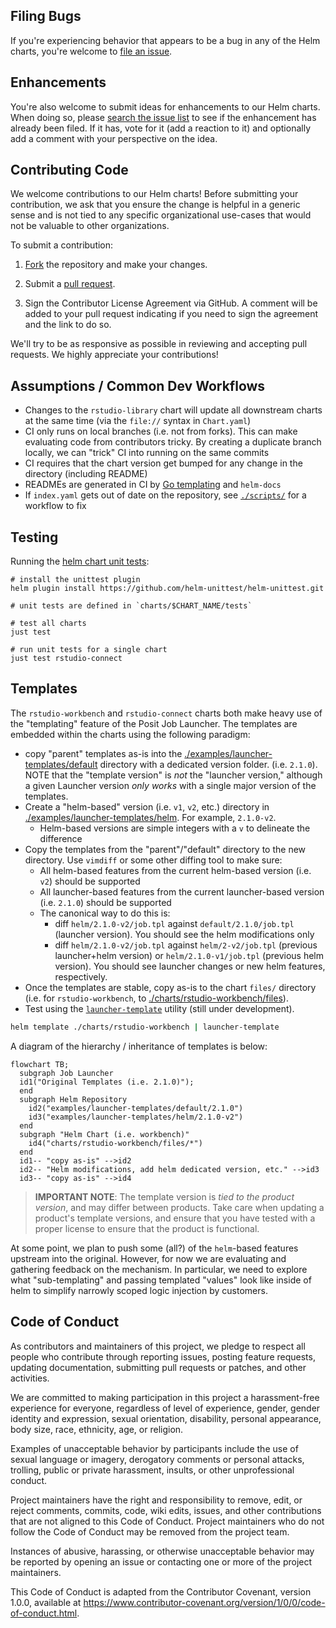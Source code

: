 ## Filing Bugs

If you're experiencing behavior that appears to be a bug in any of the Helm charts, you're welcome to [file an issue](https://github.com/rstudio/helm/issues/new). 

## Enhancements

You're also welcome to submit ideas for enhancements to our Helm charts. When doing so, please [search the issue list](https://github.com/rstudio/helm/issues) to see if the enhancement has already been filed. If it has, vote for it (add a reaction to it) and optionally add a comment with your perspective on the idea. 

## Contributing Code

We welcome contributions to our Helm charts! Before submitting your contribution, we ask that you ensure the change is helpful in a generic sense and is not tied to any specific organizational use-cases that would not be valuable to other organizations.

To submit a contribution:

1. [Fork](https://github.com/rstudio/helm/fork) the repository and make your changes.

2. Submit a [pull request](https://help.github.com/articles/using-pull-requests).

3. Sign the Contributor License Agreement via GitHub. A comment will be added to your pull request indicating if you need to sign the agreement and the link to do so.

We'll try to be as responsive as possible in reviewing and accepting pull requests. We highly appreciate your contributions!

## Assumptions / Common Dev Workflows

- Changes to the `rstudio-library` chart will update all downstream charts at
  the same time (via the `file://` syntax in `Chart.yaml`)
- CI only runs on local branches (i.e. not from forks). This can make
  evaluating code from contributors tricky. By creating a duplicate branch
  locally, we can "trick" CI into running on the same commits
- CI requires that the chart version get bumped for any change in the directory
  (including README)
- READMEs are generated in CI by [Go templating](./charts/_templates.gotmpl)
  and `helm-docs`
- If `index.yaml` gets out of date on the repository, see
  [`./scripts/`](./scripts) for a workflow to fix

## Testing

Running the [helm chart unit tests](https://github.com/helm-unittest/helm-unittest):

```
# install the unittest plugin
helm plugin install https://github.com/helm-unittest/helm-unittest.git

# unit tests are defined in `charts/$CHART_NAME/tests`

# test all charts
just test

# run unit tests for a single chart
just test rstudio-connect
```

## Templates

The `rstudio-workbench` and `rstudio-connect` charts both make heavy use of the "templating" feature of the Posit Job
Launcher. The templates are embedded within the charts using the following paradigm:

- copy "parent" templates as-is into the [./examples/launcher-templates/default](./examples/launcher-templates/default)
  directory with a dedicated version folder. (i.e. `2.1.0`). NOTE that the "template version" is _not_ the "launcher version,"
  although a given Launcher version _only works_ with a single major version of the templates.
- Create a "helm-based" version (i.e. `v1`, `v2`, etc.) directory
  in [./examples/launcher-templates/helm](./examples/launcher-templates/helm). For example, `2.1.0-v2`.
    - Helm-based versions are simple integers with a `v` to delineate the difference
- Copy the templates from the "parent"/"default" directory to the new directory. Use `vimdiff` or some other diffing tool
  to make sure:
    - All helm-based features from the current helm-based version (i.e. `v2`) should be supported
    - All launcher-based features from the current launcher-based version (i.e. `2.1.0`) should be supported
    - The canonical way to do this is:
        - diff `helm/2.1.0-v2/job.tpl` against `default/2.1.0/job.tpl` (launcher version). You should see the helm modifications only
        - diff `helm/2.1.0-v2/job.tpl` against `helm/2-v2/job.tpl` (previous launcher+helm version)
          or `helm/2.1.0-v1/job.tpl` (previous helm version). You should see launcher changes or new helm features,
          respectively.
- Once the templates are stable, copy as-is to the chart `files/` directory (i.e. for `rstudio-workbench`,
  to [./charts/rstudio-workbench/files](./charts/rstudio-workbench/files)).
- Test using the [`launcher-template`](https://github.com/rstudio/launcher-template) utility (still under development).
```bash
helm template ./charts/rstudio-workbench | launcher-template
```

A diagram of the hierarchy / inheritance of templates is below:

```mermaid
flowchart TB;
  subgraph Job Launcher
  id1("Original Templates (i.e. 2.1.0)");
  end
  subgraph Helm Repository
    id2("examples/launcher-templates/default/2.1.0")
    id3("examples/launcher-templates/helm/2.1.0-v2")
  end
  subgraph "Helm Chart (i.e. workbench)"
    id4("charts/rstudio-workbench/files/*")
  end
  id1-- "copy as-is" -->id2
  id2-- "Helm modifications, add helm dedicated version, etc." -->id3
  id3-- "copy as-is" -->id4
```

> **IMPORTANT NOTE**: The template version is _tied to the product version_, and may differ between 
> products. Take care when updating a product's template versions, and ensure that you have tested
> with a proper license to ensure that the product is functional.

At some point, we plan to push some (all?) of the `helm`-based features upstream into the original. However, for now
we are evaluating and gathering feedback on the mechanism. In particular, we need to explore what "sub-templating" and
passing templated "values" look like inside of helm to simplify narrowly scoped logic injection by customers.

## Code of Conduct

As contributors and maintainers of this project, we pledge to respect all people who contribute through reporting issues, posting feature requests, updating documentation, submitting pull requests or patches, and other activities.

We are committed to making participation in this project a harassment-free experience for everyone, regardless of level of experience, gender, gender identity and expression, sexual orientation, disability, personal appearance, body size, race, ethnicity, age, or religion.

Examples of unacceptable behavior by participants include the use of sexual language or imagery, derogatory comments or personal attacks, trolling, public or private harassment, insults, or other unprofessional conduct.

Project maintainers have the right and responsibility to remove, edit, or reject comments, commits, code, wiki edits, issues, and other contributions that are not aligned to this Code of Conduct. Project maintainers who do not follow the Code of Conduct may be removed from the project team.

Instances of abusive, harassing, or otherwise unacceptable behavior may be reported by opening an issue or contacting one or more of the project maintainers.

This Code of Conduct is adapted from the Contributor Covenant, version 1.0.0, available at <https://www.contributor-covenant.org/version/1/0/0/code-of-conduct.html>.
